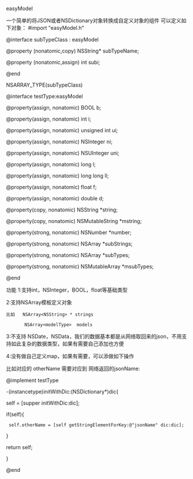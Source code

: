 easyModel

一个简单的将JSON或者NSDictionary对象转换成自定义对象的组件
可以定义如下对象：
#import "easyModel.h"

@interface subTypeClass  : easyModel

@property (nonatomic,copy) NSString* subTypeName;

@property (nonatomic,assign)  int  subi;

@end

NSARRAY_TYPE(subTypeClass)



@interface testType:easyModel

@property(assign, nonatomic) BOOL b;

@property(assign, nonatomic) int i;

@property(assign, nonatomic) unsigned int ui;

@property(assign, nonatomic) NSInteger ni;

@property(assign, nonatomic) NSUInteger uni;

@property(assign, nonatomic) long l;

@property(assign, nonatomic) long long ll;

@property(assign, nonatomic) float f;

@property(assign, nonatomic) double d;

@property(copy, nonatomic) NSString *string;

@property(copy, nonatomic) NSMutableString *mstring;

@property(strong, nonatomic) NSNumber *number;

@property(strong, nonatomic) NSArray<NSString> *subStrings;

@property(strong, nonatomic)  NSArray<subTypeClass> *subTypes;

@property(strong, nonatomic)  NSMutableArray<subTypeClass> *msubTypes;

@end

功能
1:支持int，NSInteger，BOOL，float等基础类型

2:支持NSArray模板定义对象

    比如   NSArray<NSString> * strings

           NSArray<modelType>  models

3:不支持 NSDate，NSData，我们的数据基本都是从网络取回来的json，不用支持如此复杂的数据类型，如果有需要自己添加也方便

4:没有做自己定义map，如果有需要，可以添做如下操作

比如对应的 otherName  需要对应到 网络返回的jsonName:

@implement testType

-(instancetype)initWithDic:(NSDictionary*)dic{

  self = [supper initWithDic:dic];

  if(self){

     self.otherName = [self getStringElementForKey:@"jsonName" dic:dic];

  }

  return self;

}

@end

